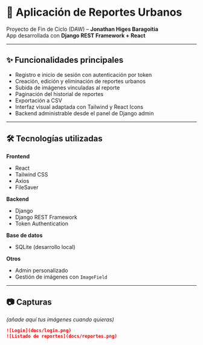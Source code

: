 # 📌 Aplicación de Reportes Urbanos

Proyecto de Fin de Ciclo (DAW) – **Jonathan Higes Baragoitia**  
App desarrollada con **Django REST Framework + React**

---

## ✨ Funcionalidades principales
- Registro e inicio de sesión con autenticación por token
- Creación, edición y eliminación de reportes urbanos
- Subida de imágenes vinculadas al reporte
- Paginación del historial de reportes
- Exportación a CSV
- Interfaz visual adaptada con Tailwind y React Icons
- Backend administrable desde el panel de Django admin

---

## 🛠️ Tecnologías utilizadas

**Frontend**  
- React  
- Tailwind CSS  
- Axios  
- FileSaver  

**Backend**  
- Django  
- Django REST Framework  
- Token Authentication  

**Base de datos**  
- SQLite (desarrollo local)  

**Otros**  
- Admin personalizado  
- Gestión de imágenes con `ImageField`  

---

## 📷 Capturas
_(añade aquí tus imágenes cuando quieras)_

```markdown
![Login](docs/login.png)
![Listado de reportes](docs/reportes.png)
